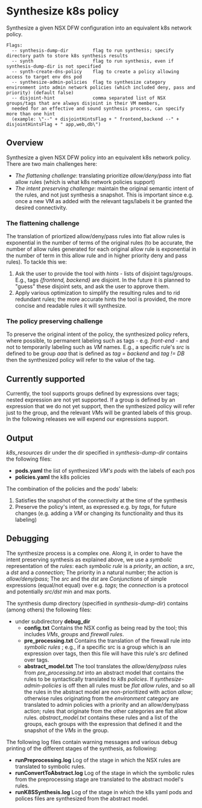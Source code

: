 # Synthesize k8s policy

Synthesize a given NSX DFW configuration into an equivalent k8s network policy. 

```
Flags:
  -- synthesis-dump-dir         flag to run synthesis; specify directory path to store k8s synthesis results
  -- synth                      flag to run synthesis, even if synthesis-dump-dir is not specified
  -- synth-create-dns-policy    flag to create a policy allowing access to target env dns pod
  -- synthesize-admin-policies  flag to synthesize category environment into admin network policies (which included deny, pass and priority) (default false)
  -- disjoint-hint              comma separated list of NSX groups/tags that are always disjoint in their VM members, 
  needed for an effective and sound synthesis process, can specify more than one hint 
  (example: \"--" + disjointHintsFlag + " frontend,backend --" + disjointHintsFlag + " app,web,db\") 
```

## Overview
Synthesize a given NSX DFW policy into an equivalent k8s network policy.
There are two main challenges here: 
* *The flattening challenge*: translating prioritize _allow/deny/pass_ into flat allow rules (which is what k8s network policies support)
* *The intent preserving challenge*: maintain the original semantic intent of the rules, and not just synthesis a snapshot. 
This is important since e.g. once a new VM as added with the relevant tags/labels it be granted the desired connectivity.

### The flattening challenge
The translation of priortized allow/deny/pass rules into flat allow rules is exponential in the number of terms of the
original rules (to be accurate, the number of allow rules generated for each original allow rule is
exponential in the number of term in this allow rule and in higher priority deny and pass rules). To tackle this we:
1. Ask the user to provide the tool with _hints_ -  lists of disjoint tags/groups.
E.g., tags _{frontend, backend}_ are disjoint.
In the future it is planned to "guess" these
disjoint sets, and ask the user to approve them.
2. Apply various optimization to simplify the resulting rules and to rid redundant rules; the more accurate hints the
tool is provided, the more concise and readable rules it will synthesize.  

### The policy preserving challenge
To preserve the original intent of the policy, the synthesized policy refers, where possible, to permanent labeling such
as tags - e.g. _front-end_ - and not to temporarily labeling such as _VM_ names. E.g., a specific rule's _src_ is
 defined to be group _aaa_ that is defined as _tag = backend_ and _tag != DB_ then the synthesized policy will refer to the value
of the tag.

## Currently supported
Currently, the tool supports groups defined by expressions over tags; nested expression are not yet supported.
If a group is defined 
by an expression that we do not yet support, then the synthesized policy will refer just to the group, and the 
relevant *VM*s will be granted labels of this group. In the following releases we will expend our expressions support. 

## Output
_k8s_resources_ dir under the dir specified in _synthesis-dump-dir_ contains the following files:
* **pods.yaml** the list of synthesized _VM's_ _pods_ with the labels of each pos  
* **policies.yaml** the k8s policies

The combination of the policies and the pods' labels:
1. Satisfies the snapshot of the connectivity at the time of the synthesis
2. Preserve the policy's intent, as expressed e.g. by *tags*, for future changes 
(e.g. adding a _VM_ or changing its functionality and thus its labeling)

## Debugging
The synthesize process is a complex one. Along it, in order to have the intent preserving synthesis as explained above,
we use a *symbolic* representation of the *rules*: each *symbolic rule* is a _priority_, an _action_, a
_src_, a _dst_ and a _connection_; The priority in a natural number; the action is _allow/deny/pass_; The _src_ and the _dst_ are _Conjunctions_ of simple expressions 
(equal/not equal) over e.g. _tags_;  the _connection_ is a protocol and potentially _src/dst_ min and max ports.

The synthesis dump directory (specified in _synthesis-dump-dir_) contains (among others) the following files:
* under subdirectory **debug_dir**
  * **config.txt** Contains the NSX config as being read by the tool; this includes _VMs_, _groups_ and _firewall rules_.
  * **pre_processing.txt** Contains the translation of the firewall rule into _symbolic rules_ ; e.g., if a specific 
src is a group which is an expression over tags, then this file will have this rule's _src_ defined over tags.
  * **abstract_model.txt** The tool translates the *allow/deny/pass* rules from _pre_processing.txt_ into an abstract model that
    contains the rules to be syntactically translated to _k8s policies_. If _synthesize-admin-policies_  is off then all rules must
    be _flat allow rules_, and so all the rules in the abstract model are non-prioritized with action _allow_;
    otherwise rules originating from the _environment_ category are translated to admin policies with
    a priority and an allow/deny/pass action; rules that originate from the other categories are flat allow rules.
  _abstract_model.txt_ contains these rules and a list of the groups, each groups with the expression that defined
  it and the snapshot of the *VMs* in the group. 

 The following log files contain warning messages and various debug printing of the different stages
 of the synthesis, as following:

  * **runPreprocessing.log** Log of the stage in which the NSX rules are translated to symbolic rules.
  * **runConvertToAbstract.log** Log of the stage in which the symbolic rules from the preprocessing stage 
are translated to the abstract model's rules.  
  * **runK8SSynthesis.log** Log of the stage in which the k8s yaml pods and polices files are synthesized from 
the abstract model.
